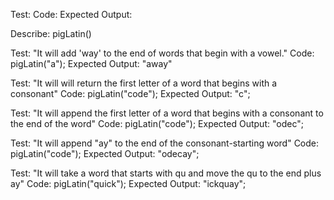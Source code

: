 Test: 
Code: 
Expected Output: 

Describe: pigLatin()

Test: "It will add 'way' to the end of words that begin with a vowel."
Code: pigLatin("a");
Expected Output: "away"

Test: "It will will return the first letter of a word that begins with a consonant"
Code: pigLatin("code");
Expected Output: "c";

Test: "It will append the first letter of a word that begins with a consonant to the end of the word"
Code: pigLatin("code");
Expected Output: "odec";

Test: "It will append "ay" to the end of the consonant-starting word"
Code: pigLatin("code");
Expected Output: "odecay";

Test: "It will take a word that starts with qu and move the qu to the end plus ay"
Code: pigLatin("quick");
Expected Output: "ickquay";

